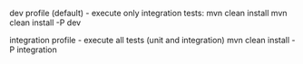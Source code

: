 dev profile (default) - execute only integration tests:
mvn clean install
mvn clean install -P dev

integration profile - execute all tests (unit and integration)
mvn clean install -P integration